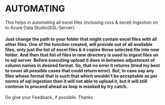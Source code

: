 # AUTOMATING
This helps in automating all excel files (inclusing csvs &amp; excel) Ingestion on to Azure Data Studio(SQL-Server).
<h4> Just change the path to your folder that might contain excel files with all other files.  
One of the function created, will provide out of all available files, only just the list of excel files & it copies those selected file into new folder. 
And then that list of files in new directory is used to ingest files on to sql server. Before executing upload it does in between adjustment of column names in desired format. So, that no error it returns (tried my best to cover all possible cases that could return error).
But, In case say any files whose format that is such that which wouldn't be acceptable as per norms of sql ingestion then it will not able to upload it, but it will still continue to proceed ahead as loop is masked by try catch.</h4>

Do give your Feedback, if possible. Thanks.


